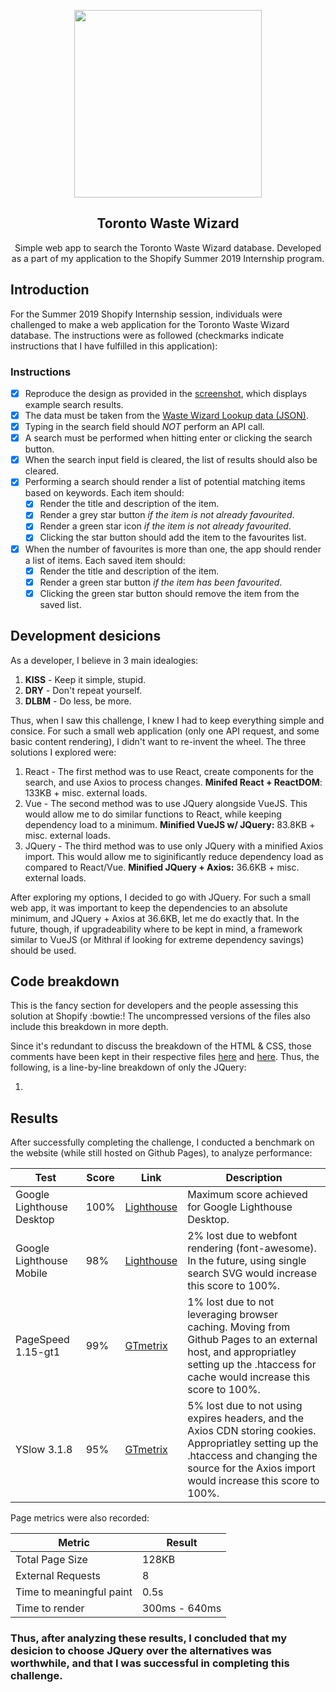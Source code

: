 <p align="center"><img src="https://upload.wikimedia.org/wikipedia/commons/0/0e/Shopify_logo_2018.svg" width="300px"></p>
<h2 align="center">Toronto Waste Wizard</h2>
<p align="center">Simple web app to search the Toronto Waste Wizard database. Developed as a part of my application to the Shopify Summer 2019 Internship program.</p>

## Introduction
For the Summer 2019 Shopify Internship session, individuals were challenged to make a web application for the Toronto Waste Wizard database. The instructions were as followed (checkmarks indicate instructions that I have fulfilled in this application):

### Instructions
- [X] Reproduce the design as provided in the [screenshot](https://cdn.shopify.com/static/web-eng-challenge-summer-2019/design.png), which displays example search results.
- [X] The data must be taken from the [Waste Wizard Lookup data (JSON)](https://www.toronto.ca/city-government/data-research-maps/open-data/open-data-catalogue/#5ed40494-a290-7807-d5da-09ab6a56fca2).
- [X] Typing in the search field should *NOT* perform an API call.
- [X] A search must be performed when hitting enter or clicking the search button.
- [X] When the search input field is cleared, the list of results should also be cleared. 
- [X] Performing a search should render a list of potential matching items based on keywords. Each item should:
   - [X] Render the title and description of the item.
   - [X] Render a grey star button *if the item is not already favourited*.
   - [X] Render a green star icon *if the item is not already favourited*.
   - [X] Clicking the star button should add the item to the favourites list.
- [X] When the number of favourites is more than one, the app should render a list of items. Each saved item should:
   - [X] Render the title and description of the item.
   - [X] Render a green star button *if the item has been favourited*.
   - [X] Clicking the green star button should remove the item from the saved list.
   
## Development desicions
As a developer, I believe in 3 main idealogies: 

1. **KISS** - Keep it simple, stupid.
2. **DRY** - Don't repeat yourself.
3. **DLBM** - Do less, be more.

Thus, when I saw this challenge, I knew I had to keep everything simple and consice. For such a small web application (only one API request, and some basic content rendering), I didn't want to re-invent the wheel. The three solutions I explored were:

1. React - The first method was to use React, create components for the search, and use Axios to process changes. **Minifed React + ReactDOM**: 133KB + misc. external loads.
2. Vue - The second method was to use JQuery alongside VueJS. This would allow me to do similar functions to React, while keeping dependency load to a minimum. **Minified VueJS w/ JQuery:** 83.8KB + misc. external loads.
3. JQuery - The third method was to use only JQuery with a minified Axios import. This would allow me to siginificantly reduce dependency load as compared to React/Vue. **Minified JQuery + Axios:** 36.6KB + misc. external loads.

After exploring my options, I decided to go with JQuery. For such a small web app, it was important to keep the dependencies to an absolute minimum, and JQuery + Axios at 36.6KB, let me do exactly that. In the future, though, if upgradeability where to be kept in mind, a framework similar to VueJS (or Mithral if looking for extreme dependency savings) should be used.

## Code breakdown
This is the fancy section for developers and the people assessing this solution at Shopify :bowtie:! The uncompressed versions of the files also include this breakdown in more depth.

Since it's redundant to discuss the breakdown of the HTML & CSS, those comments have been kept in their respective files [here](https://github.com/Anish-Agnihotri/toronto-waste-wizard/blob/master/index.html) and [here](https://github.com/Anish-Agnihotri/toronto-waste-wizard/blob/master/assets/stylesheet.css). Thus, the following, is a line-by-line breakdown of only the JQuery:

1. 

## Results
After successfully completing the challenge, I conducted a benchmark on the website (while still hosted on Github Pages), to analyze performance:

| Test               | Score | Link | Description |
|--------------------|-------|------|-------------|
| Google Lighthouse Desktop  | 100%   |[Lighthouse](https://developers.google.com/speed/pagespeed/insights/?url=https%3A%2F%2Fanish-agnihotri.github.io%2Ftoronto-waste-wizard%2F&tab=desktop)      | Maximum score achieved for Google Lighthouse Desktop.|
| Google Lighthouse Mobile  | 98%   |[Lighthouse](https://developers.google.com/speed/pagespeed/insights/?url=https%3A%2F%2Fanish-agnihotri.github.io%2Ftoronto-waste-wizard%2F&tab=mobile)      |2% lost due to webfont rendering (font-awesome). In the future, using single search SVG would increase this score to 100%.|
| PageSpeed 1.15-gt1 | 99%   |[GTmetrix](https://gtmetrix.com/reports/anish-agnihotri.github.io/d9dkOSed)      |1% lost due to not leveraging browser caching. Moving from Github Pages to an external host, and appropriatley setting up the .htaccess for cache would increase this score to 100%.|
| YSlow 3.1.8        | 95%   |[GTmetrix](https://gtmetrix.com/reports/anish-agnihotri.github.io/d9dkOSed)      |5% lost due to not using expires headers, and the Axios CDN storing cookies. Appropriatley setting up the .htaccess and changing the source for the Axios import would increase this score to 100%.|

Page metrics were also recorded:

| Metric                   | Result |
|--------------------------|--------|
| Total Page Size          | 128KB  |
| External Requests        | 8      |
| Time to meaningful paint | 0.5s   |
| Time to render           | 300ms - 640ms |

### Thus, after analyzing these results, I concluded that my desicion to choose JQuery over the alternatives was worthwhile, and that I was successful in completing this challenge.

